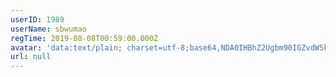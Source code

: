 ```yaml
---
userID: 1989
userName: sbwumao
regTime: 2019-08-08T00:59:00.000Z
avatar: 'data:text/plain; charset=utf-8;base64,NDA0IHBhZ2Ugbm90IGZvdW5kCg=='
url: null
---
```




